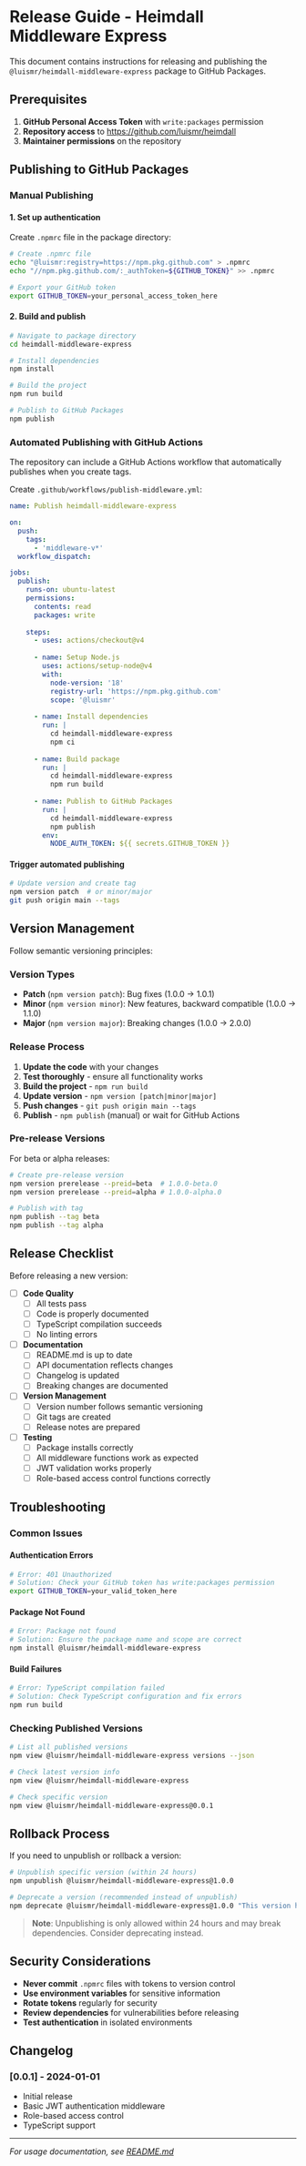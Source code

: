 # Release Guide - Heimdall Middleware Express

This document contains instructions for releasing and publishing the `@luismr/heimdall-middleware-express` package to GitHub Packages.

## Prerequisites

1. **GitHub Personal Access Token** with `write:packages` permission
2. **Repository access** to https://github.com/luismr/heimdall
3. **Maintainer permissions** on the repository

## Publishing to GitHub Packages

### Manual Publishing

#### 1. Set up authentication

Create `.npmrc` file in the package directory:

```bash
# Create .npmrc file
echo "@luismr:registry=https://npm.pkg.github.com" > .npmrc
echo "//npm.pkg.github.com/:_authToken=${GITHUB_TOKEN}" >> .npmrc

# Export your GitHub token
export GITHUB_TOKEN=your_personal_access_token_here
```

#### 2. Build and publish

```bash
# Navigate to package directory
cd heimdall-middleware-express

# Install dependencies
npm install

# Build the project
npm run build

# Publish to GitHub Packages
npm publish
```

### Automated Publishing with GitHub Actions

The repository can include a GitHub Actions workflow that automatically publishes when you create tags.

Create `.github/workflows/publish-middleware.yml`:

```yaml
name: Publish heimdall-middleware-express

on:
  push:
    tags:
      - 'middleware-v*'
  workflow_dispatch:

jobs:
  publish:
    runs-on: ubuntu-latest
    permissions:
      contents: read
      packages: write
    
    steps:
      - uses: actions/checkout@v4
      
      - name: Setup Node.js
        uses: actions/setup-node@v4
        with:
          node-version: '18'
          registry-url: 'https://npm.pkg.github.com'
          scope: '@luismr'
      
      - name: Install dependencies
        run: |
          cd heimdall-middleware-express
          npm ci
      
      - name: Build package
        run: |
          cd heimdall-middleware-express
          npm run build
      
      - name: Publish to GitHub Packages
        run: |
          cd heimdall-middleware-express
          npm publish
        env:
          NODE_AUTH_TOKEN: ${{ secrets.GITHUB_TOKEN }}
```

#### Trigger automated publishing

```bash
# Update version and create tag
npm version patch  # or minor/major
git push origin main --tags
```

## Version Management

Follow semantic versioning principles:

### Version Types

- **Patch** (`npm version patch`): Bug fixes (1.0.0 → 1.0.1)
- **Minor** (`npm version minor`): New features, backward compatible (1.0.0 → 1.1.0)  
- **Major** (`npm version major`): Breaking changes (1.0.0 → 2.0.0)

### Release Process

1. **Update the code** with your changes
2. **Test thoroughly** - ensure all functionality works
3. **Build the project** - `npm run build`
4. **Update version** - `npm version [patch|minor|major]`
5. **Push changes** - `git push origin main --tags`
6. **Publish** - `npm publish` (manual) or wait for GitHub Actions

### Pre-release Versions

For beta or alpha releases:

```bash
# Create pre-release version
npm version prerelease --preid=beta  # 1.0.0-beta.0
npm version prerelease --preid=alpha # 1.0.0-alpha.0

# Publish with tag
npm publish --tag beta
npm publish --tag alpha
```

## Release Checklist

Before releasing a new version:

- [ ] **Code Quality**
  - [ ] All tests pass
  - [ ] Code is properly documented
  - [ ] TypeScript compilation succeeds
  - [ ] No linting errors

- [ ] **Documentation**
  - [ ] README.md is up to date
  - [ ] API documentation reflects changes
  - [ ] Changelog is updated
  - [ ] Breaking changes are documented

- [ ] **Version Management**
  - [ ] Version number follows semantic versioning
  - [ ] Git tags are created
  - [ ] Release notes are prepared

- [ ] **Testing**
  - [ ] Package installs correctly
  - [ ] All middleware functions work as expected
  - [ ] JWT validation works properly
  - [ ] Role-based access control functions correctly

## Troubleshooting

### Common Issues

#### Authentication Errors

```bash
# Error: 401 Unauthorized
# Solution: Check your GitHub token has write:packages permission
export GITHUB_TOKEN=your_valid_token_here
```

#### Package Not Found

```bash
# Error: Package not found
# Solution: Ensure the package name and scope are correct
npm install @luismr/heimdall-middleware-express
```

#### Build Failures

```bash
# Error: TypeScript compilation failed
# Solution: Check TypeScript configuration and fix errors
npm run build
```

### Checking Published Versions

```bash
# List all published versions
npm view @luismr/heimdall-middleware-express versions --json

# Check latest version info
npm view @luismr/heimdall-middleware-express

# Check specific version
npm view @luismr/heimdall-middleware-express@0.0.1
```

## Rollback Process

If you need to unpublish or rollback a version:

```bash
# Unpublish specific version (within 24 hours)
npm unpublish @luismr/heimdall-middleware-express@1.0.0

# Deprecate a version (recommended instead of unpublish)
npm deprecate @luismr/heimdall-middleware-express@1.0.0 "This version has critical bugs, please upgrade"
```

> **Note**: Unpublishing is only allowed within 24 hours and may break dependencies. Consider deprecating instead.

## Security Considerations

- **Never commit** `.npmrc` files with tokens to version control
- **Use environment variables** for sensitive information
- **Rotate tokens** regularly for security
- **Review dependencies** for vulnerabilities before releasing
- **Test authentication** in isolated environments

## Changelog

### [0.0.1] - 2024-01-01
- Initial release
- Basic JWT authentication middleware
- Role-based access control
- TypeScript support

---

*For usage documentation, see [README.md](README.md)* 